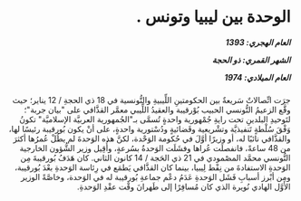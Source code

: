 <h1 dir="rtl">الوحدة بين ليبيا وتونس .</h1>

<h5 dir="rtl">العام الهجري:  1393

الشهر القمري: ذو الحجة

العام الميلادي: 1974</h5>

<p dir="rtl">جرَت اتِّصالاتٌ سَريعةٌ بين الحكومتينِ اللِّيبيةِ والتُّونسية في 18 ذي الحجةِ / 12 يناير؛ حيث وقَّع الزعيمُ التُّونسي الحبيب بُوْرقيبة والعقيدُ اللِّيبي معمَّر القذَّافي على "بيان جربة"؛ لتَوحيدِ البلدينِ تحت رايةِ جُمْهورية واحدةٍ تُسمَّى بـ"الجُمهورية العربيَّة الإسلاميَّة" تكونُ وَفْقَ سُلْطةٍ تَنفيذيَّة وتشْريعية وقَضائيةٍ ودُسْتورية واحدةٍ، على أنْ يكون بُورقيبة رئيسًا لها، والقذَّافي نائبًا له، أو وزيرًا أوَّلَ في حُكومة الوَحْدة، لكنَّ هذه الوَحدةَ لم يطُلْ عُمرُها أكثرَ من 48 ساعةً، فانفصلَت عُراها وفشَلَت الوَحدةُ بسُرعةٍ، وأُقِيل وزير الشُّؤون الخارجية التُّونسي محمَّد المصْمودي في 21 ذي الحَجة / 14 كانون الثاني. كان هَدَفُ بُورقيبةَ مِن الوَحدةِ الاستفادةَ من نِفْط لِيبيا، بينما كان القذَّافي يَطمَع في رِئاسة الوَحدةِ بعْدَ بُورقيبة، ومِن أبْرز أسبابِ فَشَل الوَحدةِ عَدَمُ دعْم جماعةِ بُورقيبة له في الوَحدة، وخاصَّةً الوزير الأوَّل الهادي نُويرة الذي كان مُسافِرًا إلى طَهرانَ وقْت عقْدِ الوَحدةِ.</p></br>
